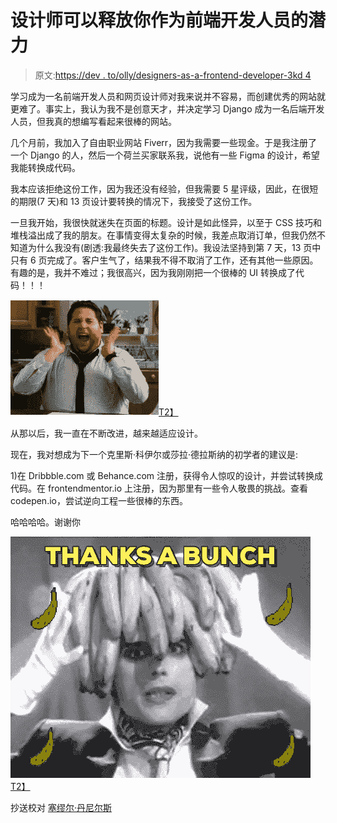 # 设计师可以释放你作为前端开发人员的潜力

> 原文:[https://dev . to/olly/designers-as-a-frontend-developer-3kd 4](https://dev.to/olly/designers-can-unleash-your-potentials-as-a-frontend-developer-3kd4)

学习成为一名前端开发人员和网页设计师对我来说并不容易，而创建优秀的网站就更难了。事实上，我认为我不是创意天才，并决定学习 Django 成为一名后端开发人员，但我真的想编写看起来很棒的网站。

几个月前，我加入了自由职业网站 Fiverr，因为我需要一些现金。于是我注册了一个 Django 的人，然后一个荷兰买家联系我，说他有一些 Figma 的设计，希望我能转换成代码。

我本应该拒绝这份工作，因为我还没有经验，但我需要 5 星评级，因此，在很短的期限(7 天)和 13 页设计要转换的情况下，我接受了这份工作。

一旦我开始，我很快就迷失在页面的标题。设计是如此怪异，以至于 CSS 技巧和堆栈溢出成了我的朋友。在事情变得太复杂的时候，我差点取消订单，但我仍然不知道为什么我没有(剧透:我最终失去了这份工作)。我设法坚持到第 7 天，13 页中只有 6 页完成了。客户生气了，结果我不得不取消了工作，还有其他一些原因。有趣的是，我并不难过；我很高兴，因为我刚刚把一个很棒的 UI 转换成了代码！！！

[![Happy](img/8305b83f6b460abe15fb876f2ea4bfda.png)T2】](https://i.giphy.com/media/5GoVLqeAOo6PK/giphy.gif)

从那以后，我一直在不断改进，越来越适应设计。

现在，我对想成为下一个克里斯·科伊尔或莎拉·德拉斯纳的初学者的建议是:

1)在 Dribbble.com 或 Behance.com 注册，获得令人惊叹的设计，并尝试转换成代码。在 frontendmentor.io 上注册，因为那里有一些令人敬畏的挑战。查看 codepen.io，尝试逆向工程一些很棒的东西。

哈哈哈哈。谢谢你

[![Happy](img/75364dcfe52089366010aa3598a783ed.png)T2】](https://i.giphy.com/media/3oEjHWXddcCOGZNmFO/giphy.gif)

抄送校对
[塞缪尔·丹尼尔斯](https://twitter.com/samuelodan)